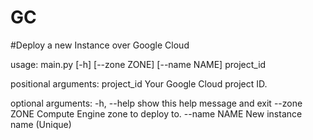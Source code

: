 # GC
#Deploy a new Instance over Google Cloud

usage: main.py [-h] [--zone ZONE] [--name NAME] project_id

positional arguments:
  project_id   Your Google Cloud project ID.

optional arguments:
  -h, --help   show this help message and exit
  --zone ZONE  Compute Engine zone to deploy to.
  --name NAME  New instance name (Unique)
